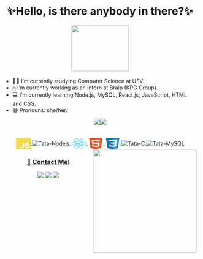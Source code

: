 
<h1 align="center">✨Hello, is there anybody in there?✨ </h1>
<div align="center">
  <img height="120" width="150" src="https://i.im.ge/2021/10/15/orgMrS.png"/>
 </div>

- 👩‍🎓 I’m currently studying Computer Science at UFV.
- 🖱 I’m currently working as an intern at Braip (KPG Group).
- 💻 I’m currently learning Node.js, MySQL, React.js, JavaScript, HTML and CSS. 
- 😄 Pronouns: she/her.

<div align="center">
   <a href="https://github.com/tatamartinsg">
  
  <img height="180em" src="https://github-readme-stats.vercel.app/api?username=tatamartinsg&show_icons=true&theme=radical&include_all_commits=true&count_private=true"/><img height="180em" src="https://github-readme-stats.vercel.app/api/top-langs/?username=tatamartinsg&layout=compact&langs_count=7&theme=radical"/>

</div>

  </div>
<div style="display: inline_block" align="center"><br>
  <img align="center" alt="Rafa-Js" height="30" width="40" src="https://raw.githubusercontent.com/devicons/devicon/master/icons/javascript/javascript-plain.svg">
   <img align="center" alt="Tata-Nodejs" height="50" width="70" src="https://cdn.jsdelivr.net/gh/devicons/devicon/icons/nodejs/nodejs-original-wordmark.svg">
  <img align="center" alt="Tata-React" height="30" width="40" src="https://raw.githubusercontent.com/devicons/devicon/master/icons/react/react-original.svg">
  <img align="center" alt="Tata-HTML" height="30" width="40" src="https://raw.githubusercontent.com/devicons/devicon/master/icons/html5/html5-original.svg">
  <img align="center" alt="Tata-CSS" height="30" width="40" src="https://raw.githubusercontent.com/devicons/devicon/master/icons/css3/css3-original.svg">
  <img align="center" alt="Tata-C" height="30" width="40" src="https://cdn.jsdelivr.net/gh/devicons/devicon/icons/c/c-original.svg">
  <img align="center" alt="Tata-MySQL" height="50" width="70" src="https://cdn.jsdelivr.net/gh/devicons/devicon/icons/mysql/mysql-original-wordmark.svg">
  <img align="right" class="media__image" height="270" width="270"  data-src="https://i.makeagif.com/media/9-30-2021/aKFxce.gif" width="auto" height="432" src="https://i.makeagif.com/media/9-30-2021/aKFxce.gif">
</div>

<div align="center">
  <h3>📨 Contact Me!</h3>
  <a href="https://www.instagram.com/tassiasrtka/" target="_blank"><img src="https://img.shields.io/badge/-Instagram-%23E4405F?style=for-the-badge&logo=instagram&logoColor=white" target="_blank"></a>
  <a href = "mailto:tassiamaggv929@hotmai.com"><img src="https://img.shields.io/badge/Microsoft_Outlook-0078D4?style=for-the-badge&logo=microsoft-outlook&logoColor=white" target="_blank"></a>
  <a href="https://www.linkedin.com/in/tassia-martins-6216301a7/" target="_blank"><img src="https://img.shields.io/badge/-LinkedIn-%230077B5?style=for-the-badge&logo=linkedin&logoColor=white" target="_blank"></a> 
 
</div>

